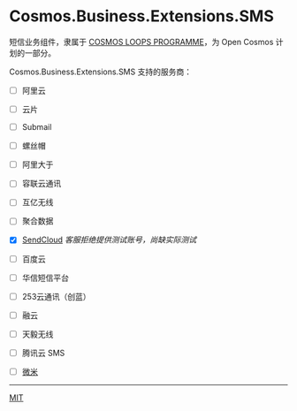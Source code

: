 # Cosmos.Business.Extensions.SMS

短信业务组件，隶属于 [COSMOS LOOPS PROGRAMME](https://github.com/CosmosLoops)，为 Open Cosmos 计划的一部分。

Cosmos.Business.Extensions.SMS 支持的服务商：

+ [ ] 阿里云
+ [ ] 云片
+ [ ] Submail
+ [ ] 螺丝帽
+ [ ] 阿里大于
+ [ ] 容联云通讯
+ [ ] 互亿无线
+ [ ] 聚合数据
+ [x] [SendCloud](https://www.sendcloud.net/) *客服拒绝提供测试账号，尚缺实际测试*
+ [ ] 百度云
+ [ ] 华信短信平台
+ [ ] 253云通讯（创蓝）
+ [ ] 融云
+ [ ] 天毅无线
+ [ ] 腾讯云 SMS
+ [ ] [微米](https://www.weimi.cc)


* * *

[MIT](https://mit-license.org/)